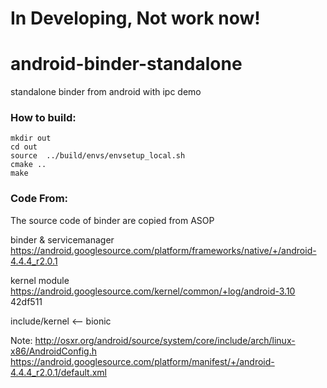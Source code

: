 
In Developing, Not work now!
=========================

android-binder-standalone
=========================

standalone binder from android with ipc demo

### How to build:

```
mkdir out
cd out
source  ../build/envs/envsetup_local.sh 
cmake ..
make
```

### Code From:

The source code of binder are copied from ASOP

binder & servicemanager
https://android.googlesource.com/platform/frameworks/native/+/android-4.4.4_r2.0.1

kernel module
https://android.googlesource.com/kernel/common/+log/android-3.10 42df511

include/kernel <-- bionic

Note:
http://osxr.org/android/source/system/core/include/arch/linux-x86/AndroidConfig.h
https://android.googlesource.com/platform/manifest/+/android-4.4.4_r2.0.1/default.xml
